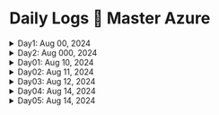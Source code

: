 # Daily Logs 📝 Master Azure

<details>
    <summary>Day1: Aug 00, 2024</summary>

## topics covered

* Exam Preparation - CCP
  
## total time

* 1 hour

</details>

<details>
    <summary>Day2: Aug 000, 2024</summary>

## topics covered

* Exam Preparation - CCP
  
## total time

* 1 hour

</details>

<details>
    <summary>Day01: Aug 10, 2024</summary>

## topics covered

* Basics Of Cloud Computing
* Getting started with Azure

## summary
### How to Choose Regions and Availability Zones

When deploying resources in Azure, it's crucial to consider factors such as:

- **Proximity to Users:** Choose a region that is geographically close to your users to minimize latency.

- **Compliance Requirements:** Ensure that the chosen region complies with regulatory and data residency requirements.

- **High Availability Needs:** If high availability is a priority, distribute resources across multiple Availability Zones within a region.

- **Disaster Recovery Planning:** Leverage region pairing for effective disaster recovery planning.
  
## total time

* 2+ hours

</details>

<details>
    <summary>Day02: Aug 11, 2024</summary>

## topics covered

* Azure Networking
  * Firewalls
  * NSG & ASG
  * Vnet
  * Subnets
  * Resource Groups manager & RGs & Resources
  * Bastion
  * Demos
* Billing and budget creation
  
## total time

* 4+ hours

</details>

<details>
    <summary>Day03: Aug 12, 2024</summary>

## topics covered

* Azure Storage
* Azure CLI
* Azure IAM
* Networking
* Mstf Learn Modules
* Quick start center done
* Cost and billing management
  
## total time

* 4+ hours

</details>

<details>
    <summary>Day04: Aug 14, 2024</summary>

## topics covered

* completed 2 learning paths
* Completed different demos on storage and networking
  
## total time

* 4+ hrs

</details>

<details>
    <summary>Day05: Aug 14, 2024</summary>

## topics covered

* 
  
## total time

* 1 hour

</details>
